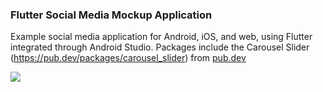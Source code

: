 ### Flutter Social Media Mockup Application

Example social media application for Android, iOS, and web, using Flutter integrated through Android Studio.
Packages include the Carousel Slider (https://pub.dev/packages/carousel_slider) from [pub.dev](pub.dev)

![](https://i.ibb.co/DLv94Pz/documentation-Headings.jpg)
